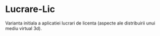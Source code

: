 # Lucrare-Lic

Varianta initiala a aplicatiei lucrari de licenta (aspecte ale distribuirii unui mediu virtual 3d).

